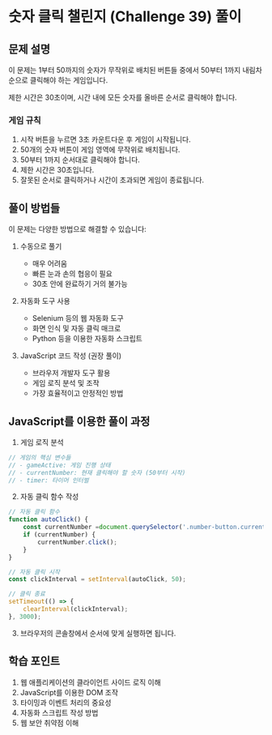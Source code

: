 # 숫자 클릭 챌린지 (Challenge 39) 풀이

## 문제 설명
이 문제는 1부터 50까지의 숫자가 무작위로 배치된 버튼들 중에서 50부터 1까지 내림차순으로 클릭해야 하는 게임입니다. 

제한 시간은 30초이며, 시간 내에 모든 숫자를 올바른 순서로 클릭해야 합니다.

### 게임 규칙
1. 시작 버튼을 누르면 3초 카운트다운 후 게임이 시작됩니다.
2. 50개의 숫자 버튼이 게임 영역에 무작위로 배치됩니다.
3. 50부터 1까지 순서대로 클릭해야 합니다.
4. 제한 시간은 30초입니다.
5. 잘못된 순서로 클릭하거나 시간이 초과되면 게임이 종료됩니다.

## 풀이 방법들

이 문제는 다양한 방법으로 해결할 수 있습니다:

1. 수동으로 풀기
   - 매우 어려움
   - 빠른 눈과 손의 협응이 필요
   - 30초 안에 완료하기 거의 불가능

2. 자동화 도구 사용
   - Selenium 등의 웹 자동화 도구
   - 화면 인식 및 자동 클릭 매크로
   - Python 등을 이용한 자동화 스크립트

3. JavaScript 코드 작성 (권장 풀이)
   - 브라우저 개발자 도구 활용
   - 게임 로직 분석 및 조작
   - 가장 효율적이고 안정적인 방법

## JavaScript를 이용한 풀이 과정

1. 게임 로직 분석
```javascript
// 게임의 핵심 변수들
// - gameActive: 게임 진행 상태
// - currentNumber: 현재 클릭해야 할 숫자 (50부터 시작)
// - timer: 타이머 인터벌
```

2. 자동 클릭 함수 작성
```javascript
// 자동 클릭 함수
function autoClick() {
    const currentNumber =document.querySelector('.number-button.current');
    if (currentNumber) {
        currentNumber.click();
    }
}

// 자동 클릭 시작
const clickInterval = setInterval(autoClick, 50);

// 클릭 종료
setTimeout(() => {
    clearInterval(clickInterval);
}, 3000);
```

3. 브라우저의 콘솔창에서 순서에 맞게 실행하면 됩니다.

## 학습 포인트

1. 웹 애플리케이션의 클라이언트 사이드 로직 이해
2. JavaScript를 이용한 DOM 조작
3. 타이밍과 이벤트 처리의 중요성
4. 자동화 스크립트 작성 방법
5. 웹 보안 취약점 이해
